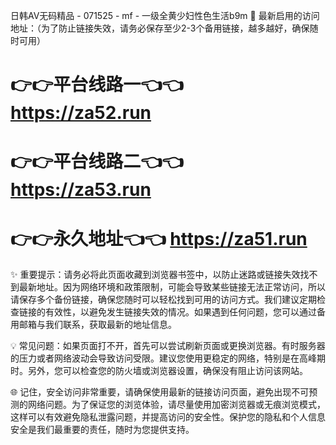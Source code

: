 日韩AV无码精品 - 071525 - mf - 一级全黄少妇性色生活b9m
🌟 最新启用的访问地址：（为了防止链接失效，请务必保存至少2-3个备用链接，越多越好，确保随时可用）

# 👉👉平台线路一👈👈 https://za52.run

# 👉👉平台线路二👈👈 https://za53.run

# 👉👉永久地址👈👈 https://za51.run

✨ 重要提示：请务必将此页面收藏到浏览器书签中，以防止迷路或链接失效找不到最新地址。因为网络环境和政策限制，可能会导致某些链接无法正常访问，所以请保存多个备份链接，确保您随时可以轻松找到可用的访问方式。我们建议定期检查链接的有效性，以避免发生链接失效的情况。如果遇到任何问题，您可以通过备用邮箱与我们联系，获取最新的地址信息。

💡 常见问题：如果页面打不开，首先可以尝试刷新页面或更换浏览器。有时服务器的压力或者网络波动会导致访问受限。建议您使用更稳定的网络，特别是在高峰期时。另外，您可以检查您的防火墙或浏览器设置，确保没有阻止访问该网站。

🌐 记住，安全访问非常重要，请确保使用最新的链接访问页面，避免出现不可预测的网络问题。为了保证您的浏览体验，请尽量使用加密浏览器或无痕浏览模式，这样可以有效避免隐私泄露问题，并提高访问的安全性。保护您的隐私和个人信息安全是我们最重要的责任，随时为您提供支持。
